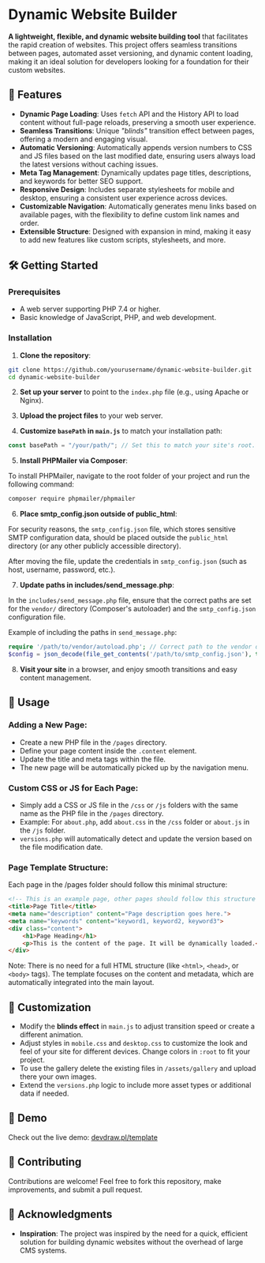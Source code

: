 # Dynamic Website Builder

**A lightweight, flexible, and dynamic website building tool** that facilitates the rapid creation of websites. This project offers seamless transitions between pages, automated asset versioning, and dynamic content loading, making it an ideal solution for developers looking for a foundation for their custom websites.

## 🚀 Features

- **Dynamic Page Loading**: Uses `fetch` API and the History API  to load content without full-page reloads, preserving a smooth user experience.
- **Seamless Transitions**: Unique *"blinds"* transition effect between pages, offering a modern and engaging visual.
- **Automatic Versioning**: Automatically appends version numbers to CSS and JS files based on the last modified date, ensuring users always load the latest versions without caching issues.
- **Meta Tag Management**: Dynamically updates page titles, descriptions, and keywords for better SEO support.
- **Responsive Design**: Includes separate stylesheets for mobile and desktop, ensuring a consistent user experience across devices.
- **Customizable Navigation**: Automatically generates menu links based on available pages, with the flexibility to define custom link names and order.
- **Extensible Structure**: Designed with expansion in mind, making it easy to add new features like custom scripts, stylesheets, and more.

## 🛠️ Getting Started

### Prerequisites

- A web server supporting PHP 7.4 or higher.
- Basic knowledge of JavaScript, PHP, and web development.

### Installation

1. **Clone the repository**:

```bash
git clone https://github.com/yourusername/dynamic-website-builder.git
cd dynamic-website-builder
```


2. **Set up your server** to point to the `index.php` file (e.g., using Apache or Nginx).

3. **Upload the project files** to your web server.

4. **Customize `basePath` in `main.js`** to match your installation path:

```js
const basePath = "/your/path/"; // Set this to match your site's root.
```

5. **Install PHPMailer via Composer**:

To install PHPMailer, navigate to the root folder of your project and run the following command:
```bash
composer require phpmailer/phpmailer
```

6. **Place smtp_config.json outside of public_html**:

For security reasons, the `smtp_config.json` file, which stores sensitive SMTP configuration data, should be placed outside the `public_html` directory (or any other publicly accessible directory).

After moving the file, update the credentials in `smtp_config.json` (such as host, username, password, etc.).

7. **Update paths in includes/send_message.php**:

In the `includes/send_message.php` file, ensure that the correct paths are set for the `vendor/` directory (Composer's autoloader) and the `smtp_config.json` configuration file.

Example of including the paths in `send_message.php`:

```php
require '/path/to/vendor/autoload.php'; // Correct path to the vendor directory
$config = json_decode(file_get_contents('/path/to/smtp_config.json'), true); // Correct path to smtp_config.json

```

8. **Visit your site** in a browser, and enjoy smooth transitions and easy content management.

## 📄 Usage

### Adding a New Page:
- Create a new PHP file in the `/pages` directory.
- Define your page content inside the `.content` element.
- Update the title and meta tags within the file.
- The new page will be automatically picked up by the navigation menu.

### Custom CSS or JS for Each Page:

- Simply add a CSS or JS file in the `/css` or `/js` folders with the same name as the PHP file in the `/pages` directory.
- Example: For `about.php`, add `about.css` in the `/css` folder or `about.js` in the `/js` folder.
- `versions.php` will automatically detect and update the version based on the file modification date.

### Page Template Structure:

Each page in the /pages folder should follow this minimal structure:

```html
<!-- This is an example page, other pages should follow this structure -->
<title>Page Title</title>
<meta name="description" content="Page description goes here.">
<meta name="keywords" content="keyword1, keyword2, keyword3">
<div class="content">
    <h1>Page Heading</h1>
    <p>This is the content of the page. It will be dynamically loaded.</p>
</div>
```

Note: There is no need for a full HTML structure (like `<html>`, `<head>`, or `<body>` tags). The template focuses on the content and metadata, which are automatically integrated into the main layout.

## 🎨 Customization

- Modify the **blinds effect** in `main.js` to adjust transition speed or create a different animation.
- Adjust styles in `mobile.css` and `desktop.css` to customize the look and feel of your site for different devices. Change colors in `:root` to fit your project. 
- To use the gallery delete the existing files in `/assets/gallery` and upload there your own images.
- Extend the `versions.php` logic to include more asset types or additional data if needed.

## 🔗 Demo

Check out the live demo: [devdraw.pl/template](https://devdraw.pl/template)

## 🤝 Contributing

Contributions are welcome! Feel free to fork this repository, make improvements, and submit a pull request.

## 🌟 Acknowledgments

- **Inspiration**: The project was inspired by the need for a quick, efficient solution for building dynamic websites without the overhead of large CMS systems.
